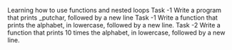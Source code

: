 Learning how to use functions and nested loops
Task -1 Write a program that prints _putchar, followed by a new line
Task -1 Write a function that prints the alphabet, in lowercase, followed by a new line.
Task -2 Write a function that prints 10 times the alphabet, in lowercase, followed by a new line.
